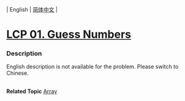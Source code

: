 | English | [简体中文](README.md) |

# [LCP 01. Guess Numbers](https://leetcode.cn/problems/guess-numbers)
 ### Description
<p>English description is not available for the problem. Please switch to Chinese.<br />
&nbsp;</p>

**Related Topic**  [Array](https://leetcode.cn/tag/array) 